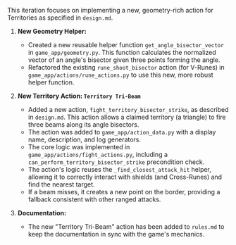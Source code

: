 This iteration focuses on implementing a new, geometry-rich action for Territories as specified in `design.md`.

1.  **New Geometry Helper:**
    *   Created a new reusable helper function `get_angle_bisector_vector` in `game_app/geometry.py`. This function calculates the normalized vector of an angle's bisector given three points forming the angle.
    *   Refactored the existing `rune_shoot_bisector` action (for V-Runes) in `game_app/actions/rune_actions.py` to use this new, more robust helper function.

2.  **New Territory Action: `Territory Tri-Beam`**
    *   Added a new action, `fight_territory_bisector_strike`, as described in `design.md`. This action allows a claimed territory (a triangle) to fire three beams along its angle bisectors.
    *   The action was added to `game_app/action_data.py` with a display name, description, and log generators.
    *   The core logic was implemented in `game_app/actions/fight_actions.py`, including a `can_perform_territory_bisector_strike` precondition check.
    *   The action's logic reuses the `_find_closest_attack_hit` helper, allowing it to correctly interact with shields (and Cross-Runes) and find the nearest target.
    *   If a beam misses, it creates a new point on the border, providing a fallback consistent with other ranged attacks.

3.  **Documentation:**
    *   The new "Territory Tri-Beam" action has been added to `rules.md` to keep the documentation in sync with the game's mechanics.